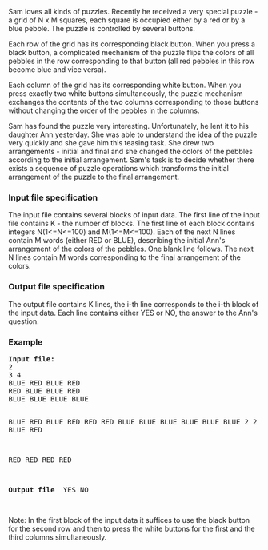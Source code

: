 <p>Sam loves all kinds of puzzles. Recently he received a very special puzzle - a grid of N x M squares, each square is occupied either by a red or by a blue pebble. The puzzle is controlled by several buttons. </p>

<p>Each row of the grid has its corresponding black button. When you press a black button, a complicated mechanism of the puzzle flips the colors of all pebbles in the row corresponding to that button (all red pebbles in this row become blue and vice versa). </p>

<p>Each column of the grid has its corresponding white button. When you press exactly two white buttons simultaneously, the puzzle mechanism exchanges the contents of the two columns corresponding to those buttons without changing the order of the pebbles in the columns. </p>

<p>Sam has found the puzzle very interesting. Unfortunately, he lent it to his daughter Ann yesterday. She was able to understand the idea of the puzzle very quickly and she gave him this teasing task. She drew two arrangements - initial and final and she changed the colors of the pebbles according to the initial arrangement. Sam's task is to decide whether there exists a sequence of puzzle operations which transforms the initial arrangement of the puzzle to the final arrangement. </p>

<h3>Input file specification</h3>
<p>The input file contains several blocks of input data. The first line of the input file contains K - the number of blocks. The first line of each block contains integers N(1&lt;=N&lt;=100) and M(1&lt;=M&lt;=100). Each of the next N lines contain M words (either RED or BLUE), describing the initial Ann's arrangement of the colors of the pebbles. One blank line follows. The next N lines contain M words corresponding to the final arrangement of the colors. </p>

<h3>Output file specification</h3>
<p>The output file contains K lines, the i-th line corresponds to the i-th block of the input data. Each line contains either YES or NO, the answer to the Ann's question. </p>

<h3>Example</h3>
<pre><b>Input file:</b>
2
3 4
BLUE RED BLUE RED
RED BLUE BLUE RED
BLUE BLUE BLUE BLUE

BLUE RED BLUE RED
RED RED BLUE BLUE
BLUE BLUE BLUE BLUE
2 2
BLUE BLUE
BLUE RED

RED RED
RED RED

<b>Output file </b>
YES
NO

</pre>
<p>Note: In the first block of the input data it suffices to use the black button for the second row and then to press the white buttons for the first and the third columns simultaneously. </p>